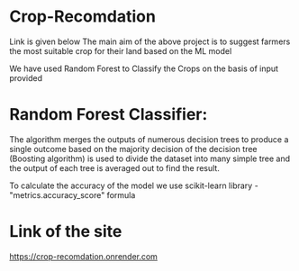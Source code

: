 # Crop-Recomdation
Link is given below
The main aim of the above project is to suggest farmers the most suitable crop for their land based on the ML model

We have used Random Forest to Classify the Crops on the basis of input provided

# Random Forest Classifier:
The algorithm merges the outputs of numerous decision trees to produce a single outcome based on the majority decision of the decision tree (Boosting algorithm) is used to divide the dataset into many simple tree and the output of each tree is averaged out to find the result.

To calculate the accuracy of the model we use scikit-learn library - "metrics.accuracy_score" formula

# Link of the site
https://crop-recomdation.onrender.com

